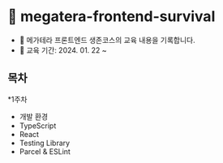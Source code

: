 # 📒 megatera-frontend-survival

* 📝 메가테라 프론트엔드 생존코스의 교육 내용을 기록합니다.
* 📅  교육 기간: 2024. 01. 22 \~&#x20;


## 목차 

*1주차

   - 개발 환경
   - TypeScript
   - React
   - Testing Library
   - Parcel & ESLint

